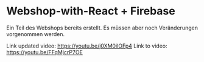 # Webshop-with-React + Firebase
Ein Teil des Webshops bereits erstellt. 
Es müssen aber noch Veränderungen vorgenommen werden.

Link updated video: https://youtu.be/j0XM0ilOFp4
Link to video: https://youtu.be/FFqMjcrP7OE
